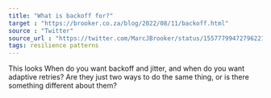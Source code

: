 ```yaml
---
title: "What is backoff for?"
target : "https://brooker.co.za/blog/2022/08/11/backoff.html"
source : "Twitter"
source_url : "https://twitter.com/MarcJBrooker/status/1557779947279622146?t=6x7XWaPMJ_HOXrvsoww2Rg&s=19"
tags: resilience patterns
---
```


This looks When do you want backoff and jitter, and when do you want adaptive retries? Are they just two ways to do the same thing, or is there something different about them?